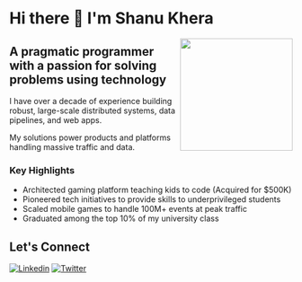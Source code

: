 # Hi there 👋 I'm Shanu Khera

<img src="[Shanu Khera](https://raw.githubusercontent.com/khera-shanu/khera-shanu/main/profile.jpeg)" width="200px" align="right">

## A pragmatic programmer with a passion for solving problems using technology

I have over a decade of experience building robust, large-scale distributed systems, data pipelines, and web apps. 

My solutions power products and platforms handling massive traffic and data.

### Key Highlights

- Architected gaming platform teaching kids to code (Acquired for $500K)
- Pioneered tech initiatives to provide skills to underprivileged students
- Scaled mobile games to handle 100M+ events at peak traffic 
- Graduated among the top 10% of my university class

## Let's Connect

[![Linkedin](https://img.shields.io/badge/LinkedIn-0077B5?style=for-the-badge&logo=linkedin&logoColor=white)](https://www.linkedin.com/in/khera-shanu)
[![Twitter](https://img.shields.io/badge/Twitter-1DA1F2?style=for-the-badge&logo=twitter&logoColor=white)](https://twitter.com/kherashanu)
